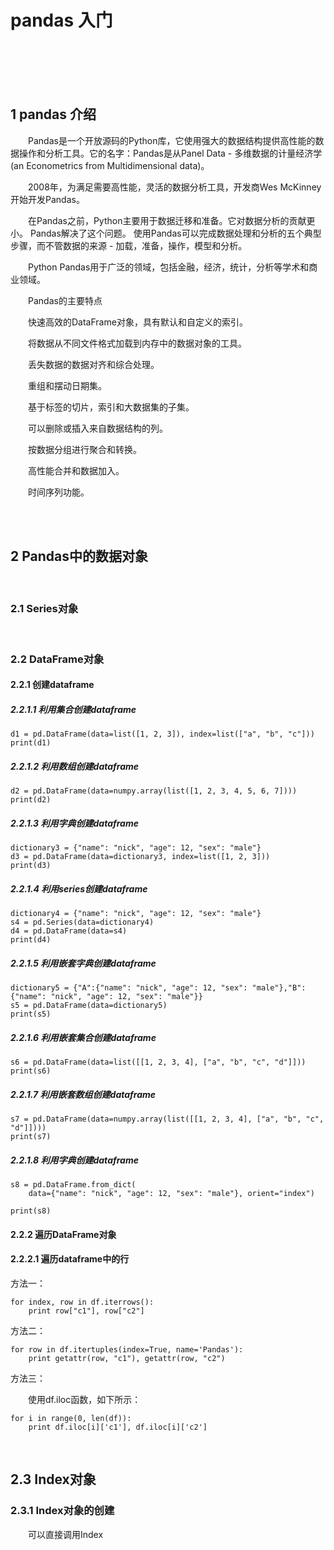 # pandas 入门

<br>
<br>
<br>
<br>


## 1 pandas 介绍

&emsp;&emsp;Pandas是一个开放源码的Python库，它使用强大的数据结构提供高性能的数据操作和分析工具。它的名字：Pandas是从Panel Data - 多维数据的计量经济学(an Econometrics from Multidimensional data)。

&emsp;&emsp;2008年，为满足需要高性能，灵活的数据分析工具，开发商Wes McKinney开始开发Pandas。

&emsp;&emsp;在Pandas之前，Python主要用于数据迁移和准备。它对数据分析的贡献更小。 Pandas解决了这个问题。 使用Pandas可以完成数据处理和分析的五个典型步骤，而不管数据的来源 - 加载，准备，操作，模型和分析。

&emsp;&emsp;Python Pandas用于广泛的领域，包括金融，经济，统计，分析等学术和商业领域。

&emsp;&emsp;Pandas的主要特点

&emsp;&emsp;快速高效的DataFrame对象，具有默认和自定义的索引。

&emsp;&emsp;将数据从不同文件格式加载到内存中的数据对象的工具。

&emsp;&emsp;丢失数据的数据对齐和综合处理。

&emsp;&emsp;重组和摆动日期集。

&emsp;&emsp;基于标签的切片，索引和大数据集的子集。

&emsp;&emsp;可以删除或插入来自数据结构的列。

&emsp;&emsp;按数据分组进行聚合和转换。

&emsp;&emsp;高性能合并和数据加入。

&emsp;&emsp;时间序列功能。

<br>
<br>

## 2 Pandas中的数据对象

<br>

### 2.1 Series对象

<br>

### 2.2 DataFrame对象

#### 2.2.1 创建dataframe

##### 2.2.1.1 利用集合创建dataframe

```
d1 = pd.DataFrame(data=list([1, 2, 3]), index=list(["a", "b", "c"]))
print(d1)
```

##### 2.2.1.2 利用数组创建dataframe

```
d2 = pd.DataFrame(data=numpy.array(list([1, 2, 3, 4, 5, 6, 7])))
print(d2)

```

##### 2.2.1.3 利用字典创建dataframe

```
dictionary3 = {"name": "nick", "age": 12, "sex": "male"}
d3 = pd.DataFrame(data=dictionary3, index=list([1, 2, 3]))
print(d3)

```

##### 2.2.1.4 利用series创建dataframe

```
dictionary4 = {"name": "nick", "age": 12, "sex": "male"}
s4 = pd.Series(data=dictionary4)
d4 = pd.DataFrame(data=s4)
print(d4)

```

##### 2.2.1.5 利用嵌套字典创建dataframe

```
dictionary5 = {"A":{"name": "nick", "age": 12, "sex": "male"},"B":{"name": "nick", "age": 12, "sex": "male"}}
s5 = pd.DataFrame(data=dictionary5)
print(s5)

```

##### 2.2.1.6 利用嵌套集合创建dataframe

```
s6 = pd.DataFrame(data=list([[1, 2, 3, 4], ["a", "b", "c", "d"]]))
print(s6)

```

##### 2.2.1.7 利用嵌套数组创建dataframe

```
s7 = pd.DataFrame(data=numpy.array(list([[1, 2, 3, 4], ["a", "b", "c", "d"]])))
print(s7)

```

##### 2.2.1.8 利用字典创建dataframe

```
s8 = pd.DataFrame.from_dict(
    data={"name": "nick", "age": 12, "sex": "male"}, orient="index")

print(s8)

```

#### 2.2.2 遍历DataFrame对象

#### 2.2.2.1 遍历dataframe中的行

方法一：

```
for index, row in df.iterrows():
    print row["c1"], row["c2"]
```

方法二：

```
for row in df.itertuples(index=True, name='Pandas'):
    print getattr(row, "c1"), getattr(row, "c2")
```

方法三：

&emsp;&emsp;使用df.iloc函数，如下所示：

```
for i in range(0, len(df)):
    print df.iloc[i]['c1'], df.iloc[i]['c2']
```


<br>

## 2.3 Index对象

### 2.3.1 Index对象的创建

&emsp;&emsp;可以直接调用Index

